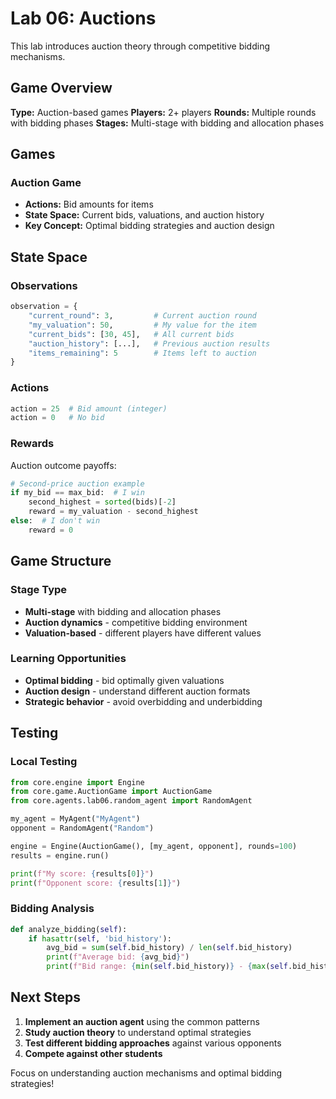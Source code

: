 # Lab 06: Auctions

This lab introduces auction theory through competitive bidding mechanisms.

## Game Overview

**Type:** Auction-based games
**Players:** 2+ players
**Rounds:** Multiple rounds with bidding phases
**Stages:** Multi-stage with bidding and allocation phases

## Games

### Auction Game
- **Actions:** Bid amounts for items
- **State Space:** Current bids, valuations, and auction history
- **Key Concept:** Optimal bidding strategies and auction design

## State Space

### Observations
```python
observation = {
    "current_round": 3,         # Current auction round
    "my_valuation": 50,         # My value for the item
    "current_bids": [30, 45],   # All current bids
    "auction_history": [...],   # Previous auction results
    "items_remaining": 5        # Items left to auction
}
```

### Actions
```python
action = 25  # Bid amount (integer)
action = 0   # No bid
```

### Rewards
Auction outcome payoffs:
```python
# Second-price auction example
if my_bid == max_bid:  # I win
    second_highest = sorted(bids)[-2]
    reward = my_valuation - second_highest
else:  # I don't win
    reward = 0
```

## Game Structure

### Stage Type
- **Multi-stage** with bidding and allocation phases
- **Auction dynamics** - competitive bidding environment
- **Valuation-based** - different players have different values

### Learning Opportunities
- **Optimal bidding** - bid optimally given valuations
- **Auction design** - understand different auction formats
- **Strategic behavior** - avoid overbidding and underbidding

## Testing

### Local Testing
```python
from core.engine import Engine
from core.game.AuctionGame import AuctionGame
from core.agents.lab06.random_agent import RandomAgent

my_agent = MyAgent("MyAgent")
opponent = RandomAgent("Random")

engine = Engine(AuctionGame(), [my_agent, opponent], rounds=100)
results = engine.run()

print(f"My score: {results[0]}")
print(f"Opponent score: {results[1]}")
```

### Bidding Analysis
```python
def analyze_bidding(self):
    if hasattr(self, 'bid_history'):
        avg_bid = sum(self.bid_history) / len(self.bid_history)
        print(f"Average bid: {avg_bid}")
        print(f"Bid range: {min(self.bid_history)} - {max(self.bid_history)}")
```

## Next Steps

1. **Implement an auction agent** using the common patterns
2. **Study auction theory** to understand optimal strategies
3. **Test different bidding approaches** against various opponents
4. **Compete against other students**

Focus on understanding auction mechanisms and optimal bidding strategies! 